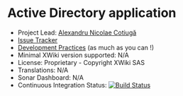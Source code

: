 # Active Directory application

* Project Lead: [Alexandru Nicolae Cotiugă](http://www.xwikisas.com/xwiki/bin/view/XWiki/acotiuga) 
* [Issue Tracker](https://jira.xwikisas.com/projects/ADAPP) 
* [Development Practices](http://dev.xwiki.org/xwiki/bin/view/Community/DevelopmentPractices) (as much as you can !)
* Minimal XWiki version supported: N/A
* License: Proprietary - Copyright XWiki SAS
* Translations: N/A 
* Sonar Dashboard: N/A 
* Continuous Integration Status: [![Build Status](http://ci.xwikisas.com/buildStatus/icon?job=application-activedirectory)](http://ci.xwikisas.com/job/application-activedirectory/)
